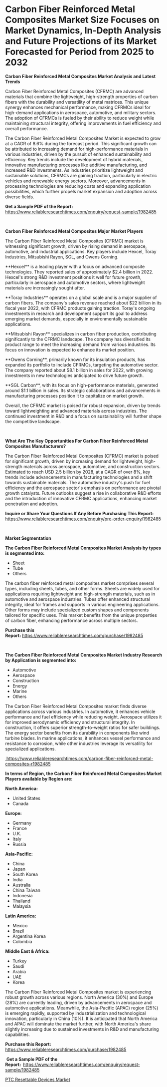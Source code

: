 <p><h1>Carbon Fiber Reinforced Metal Composites Market Size Focuses on Market Dynamics, In-Depth Analysis and Future Projections of its Market Forecasted for Period from 2025 to 2032</h1></p><p><strong>Carbon Fiber Reinforced Metal Composites Market Analysis and Latest Trends</strong></p>
<p><p>Carbon Fiber Reinforced Metal Composites (CFRMC) are advanced materials that combine the lightweight, high-strength properties of carbon fibers with the durability and versatility of metal matrices. This unique synergy enhances mechanical performance, making CFRMCs ideal for high-demand applications in aerospace, automotive, and military sectors. The adoption of CFRMCs is fueled by their ability to reduce weight while maintaining structural integrity, offering improvements in fuel efficiency and overall performance.</p><p>The Carbon Fiber Reinforced Metal Composites Market is expected to grow at a CAGR of 8.6% during the forecast period. This significant growth can be attributed to increasing demand for high-performance materials in various industries, driven by the pursuit of enhanced sustainability and efficiency. Key trends include the development of hybrid materials, innovative manufacturing processes like additive manufacturing, and increased R&D investments. As industries prioritize lightweight and sustainable solutions, CFRMCs are gaining traction, particularly in electric vehicles and renewable energy sectors. Moreover, advancements in processing technologies are reducing costs and expanding application possibilities, which further propels market expansion and adoption across diverse fields.</p></p>
<p><strong>Get a Sample PDF of the Report:&nbsp;</strong> <a href="https://www.reliableresearchtimes.com/enquiry/request-sample/1982485?utm_campaign=2205&utm_medium=2&utm_source=Github&utm_content=ia&utm_term=03042025&utm_id=carbon-fiber-reinforced-metal-composites">https://www.reliableresearchtimes.com/enquiry/request-sample/1982485</a></p>
<p>&nbsp;</p>
<p><strong>Carbon Fiber Reinforced Metal Composites Major Market Players</strong></p>
<p><p>The Carbon Fiber Reinforced Metal Composites (CFRMC) market is witnessing significant growth, driven by rising demand in aerospace, automotive, and industrial applications. Key players include Hexcel, Toray Industries, Mitsubishi Rayon, SGL, and Owens Corning.</p><p>**Hexcel** is a leading player with a focus on advanced composite technologies. They reported sales of approximately $2.4 billion in 2022. Hexcel's strong R&D investment positions it well for future growth, particularly in aerospace and automotive sectors, where lightweight materials are increasingly sought after.</p><p>**Toray Industries** operates on a global scale and is a major supplier of carbon fibers. The company's sales revenue reached about $22 billion in its fiscal year 2022, with CFRMC products gaining traction. Toray's ongoing investments in research and development support its goal to address emerging market demands, especially in environmentally sustainable applications.</p><p>**Mitsubishi Rayon** specializes in carbon fiber production, contributing significantly to the CFRMC landscape. The company has diversified its product range to meet the increasing demand from various industries. Its focus on innovation is expected to enhance its market position.</p><p>**Owens Corning**, primarily known for its insulation products, has expanded its portfolio to include CFRMCs, targeting the automotive sector. The company reported about $8.1 billion in sales for 2022, with growing investments in new technologies anticipated to drive future growth.</p><p>**SGL Carbon**, with its focus on high-performance materials, generated around $1.1 billion in sales. Its strategic collaborations and advancements in manufacturing processes position it to capitalize on market growth.</p><p>Overall, the CFRMC market is poised for robust expansion, driven by trends toward lightweighting and advanced materials across industries. The continued investment in R&D and a focus on sustainability will further shape the competitive landscape.</p></p>
<p>&nbsp;</p>
<p><strong>What Are The Key Opportunities For Carbon Fiber Reinforced Metal Composites Manufacturers?</strong></p>
<p><p>The Carbon Fiber Reinforced Metal Composites (CFRMC) market is poised for significant growth, driven by increasing demand for lightweight, high-strength materials across aerospace, automotive, and construction sectors. Estimated to reach USD 2.5 billion by 2028, at a CAGR of over 8%, key trends include advancements in manufacturing technologies and a shift towards sustainable materials. The automotive industry's push for fuel efficiency and the aerospace sector's emphasis on performance are pivotal growth catalysts. Future outlooks suggest a rise in collaborative R&D efforts and the introduction of innovative CFRMC applications, enhancing market penetration and adoption.</p></p>
<p><strong>Inquire or Share Your Questions If Any Before Purchasing This Report:</strong> <a href="https://www.reliableresearchtimes.com/enquiry/pre-order-enquiry/1982485?utm_campaign=2205&utm_medium=2&utm_source=Github&utm_content=ia&utm_term=03042025&utm_id=carbon-fiber-reinforced-metal-composites">https://www.reliableresearchtimes.com/enquiry/pre-order-enquiry/1982485</a></p>
<p>&nbsp;</p>
<p><strong>Market Segmentation</strong></p>
<p><strong>The Carbon Fiber Reinforced Metal Composites Market Analysis by types is segmented into:</strong></p>
<p><ul><li>Sheet</li><li>Tube</li><li>Others</li></ul></p>
<p><p>The carbon fiber reinforced metal composites market comprises several types, including sheets, tubes, and other forms. Sheets are widely used for applications requiring lightweight and high-strength materials, such as in automotive and aerospace industries. Tubes offer enhanced structural integrity, ideal for frames and supports in various engineering applications. Other forms may include specialized custom shapes and components tailored for specific uses. This market benefits from the unique properties of carbon fiber, enhancing performance across multiple sectors.</p></p>
<p><strong>Purchase this Report:&nbsp;</strong><a href="https://www.reliableresearchtimes.com/purchase/1982485?utm_campaign=2205&utm_medium=2&utm_source=Github&utm_content=ia&utm_term=03042025&utm_id=carbon-fiber-reinforced-metal-composites">https://www.reliableresearchtimes.com/purchase/1982485</a></p>
<p>&nbsp;</p>
<p><strong>The Carbon Fiber Reinforced Metal Composites Market Industry Research by Application is segmented into:</strong></p>
<p><ul><li>Automotive</li><li>Aerospace</li><li>Construction</li><li>Energy</li><li>Marine</li><li>Others</li></ul></p>
<p><p>The Carbon Fiber Reinforced Metal Composites market finds diverse applications across various industries. In automotive, it enhances vehicle performance and fuel efficiency while reducing weight. Aerospace utilizes it for improved aerodynamic efficiency and structural integrity. In construction, it offers superior strength-to-weight ratios for safer buildings. The energy sector benefits from its durability in components like wind turbine blades. In marine applications, it enhances vessel performance and resistance to corrosion, while other industries leverage its versatility for specialized applications.</p></p>
<p><a href="https://www.reliableresearchtimes.com/carbon-fiber-reinforced-metal-composites-r1982485?utm_campaign=2205&utm_medium=2&utm_source=Github&utm_content=ia&utm_term=03042025&utm_id=carbon-fiber-reinforced-metal-composites">&nbsp;https://www.reliableresearchtimes.com/carbon-fiber-reinforced-metal-composites-r1982485</a></p>
<p><strong>In terms of Region, the Carbon Fiber Reinforced Metal Composites Market Players available by Region are:</strong></p>
<p>
    <p> <strong> North America: </strong>
        <ul>
            <li>United States</li>
            <li>Canada</li>
        </ul>
        </p> 
    <p> <strong> Europe: </strong>
        <ul>
            <li>Germany</li>
            <li>France</li>
            <li>U.K.</li>
            <li>Italy</li>
            <li>Russia</li>
        </ul>
        </p> 
    <p> <strong> Asia-Pacific: </strong>
        <ul>
            <li>China</li>
            <li>Japan</li>
            <li>South Korea</li>
            <li>India</li>
            <li>Australia</li>
            <li>China Taiwan</li>
            <li>Indonesia</li>
            <li>Thailand</li>
            <li>Malaysia</li>
        </ul>
        </p> 
    <p> <strong> Latin America: </strong>
        <ul>
            <li>Mexico</li>
            <li>Brazil</li>
            <li>Argentina Korea</li>
            <li>Colombia</li>
        </ul>
        </p> 
    <p> <strong> Middle East & Africa: </strong>
        <ul>
            <li>Turkey</li>
            <li>Saudi</li>
            <li>Arabia</li>
            <li>UAE</li>
            <li>Korea</li>
        </ul>
    </p>
    </p>
<p><p>The Carbon Fiber Reinforced Metal Composites market is experiencing robust growth across various regions. North America (30%) and Europe (28%) are currently leading, driven by advancements in aerospace and automotive applications. Meanwhile, the Asia-Pacific (APAC) region (25%) is emerging rapidly, supported by industrialization and technological innovation, particularly in China (10%). It is anticipated that North America and APAC will dominate the market further, with North America's share slightly increasing due to sustained investments in R&D and manufacturing capabilities.</p></p>
<p><strong>Purchase this Report: </strong><a href="https://www.reliableresearchtimes.com/purchase/1982485?utm_campaign=2205&utm_medium=2&utm_source=Github&utm_content=ia&utm_term=03042025&utm_id=carbon-fiber-reinforced-metal-composites">https://www.reliableresearchtimes.com/purchase/1982485</a></p>
<p>&nbsp;<strong>Get a Sample PDF of the Report:&nbsp;&nbsp;</strong><a href="https://www.reliableresearchtimes.com/enquiry/request-sample/1982485?utm_campaign=2205&utm_medium=2&utm_source=Github&utm_content=ia&utm_term=03042025&utm_id=carbon-fiber-reinforced-metal-composites">https://www.reliableresearchtimes.com/enquiry/request-sample/1982485</a></p>
<p><strong></strong></p>
<p><p><a href="https://github.com/SanjidaKhan901/Market-Research-Report-List-2/blob/main/ptc-resettable-devices-market.md?utm_campaign=2205&utm_medium=2&utm_source=Github&utm_content=ia&utm_term=03042025&utm_id=carbon-fiber-reinforced-metal-composites">PTC Resettable Devices Market</a></p></p>